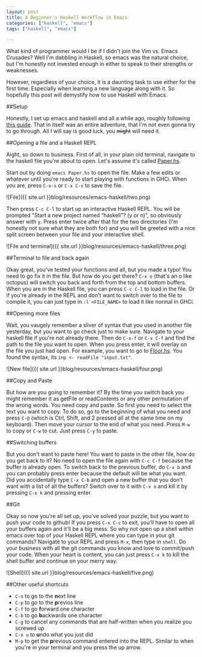 ```yaml
---
layout: post
title: A Beginner's Haskell Workflow in Emacs
categories: ["haskell", "emacs"]
tags: ["haskell", "emacs"]

---
```


What kind of programmer would I be if I didn't join the Vim vs. Emacs Crusades? Well I'm dabbling in Haskell, so emacs was the natural choice, but I'm honestly not invested enough in either to speak to their strengths or weaknesses. 

However, regardless of your choice, it is a daunting task to use either for the first time. Especially when learning a new language along with it. So hopefully this post will demystify how to use Haskell with Emacs. 


##Setup

Honestly, I set up emacs and haskell and all a while ago, roughly following [this guide](https://github.com/serras/emacs-haskell-tutorial/blob/master/tutorial.md). That in itself was an entire adventure, that I'm not even gonna try to go through. All I will say is good luck, you ~~might~~ will need it.

##Opening a file and a Haskell REPL

Aight, so down to business. First of all, in your plain old terminal, navigate to the haskell file you're about to open. Let's assume it's called [Paper.hs](https://github.com/2016rshah/adventofcode/blob/master/day2/Paper.hs). 

Start out by doing `emacs Paper.hs` to open the file. Make a few edits or whatever until you're ready to start playing with functions in GHCi. When you are, press `C-x-s` or `C-x C-s` to save the file. 

![File]({{ site.url }}blog/resources/emacs-haskell/two.png)

Then press `C-c C-l` to start up an interactive Haskell REPL. You will be prompted "Start a new project named “haskell”? (y or n)", so obviously answer with `y`. Press enter twice after that for the two directories (I'm honestly not sure what they are both for) and you will be greeted with a nice split screen between your file and your interactive shell. 

![File and terminal]({{ site.url }}blog/resources/emacs-haskell/three.png)

##Terminal to file and back again

Okay great, you've tested your functions and all, but you made a typo! You need to go fix it in the file. But how do you get there? `C-x o` (that's an o like octopus) will switch you back and forth from the top and bottom buffers. When you are in the Haskell file, you can press `C-c C-l` to load in the file. Or if you're already in the REPL and don't want to switch over to the file to compile it, you can just type in `:l <FILE_NAME>` to load it like normal in GHCi. 

##Opening more files

Wait, you vaugely remember a sliver of syntax that you used in another file yesterday, but you want to go check just to make sure. Navigate to your haskell file if you're not already there. Then do `C-x-f` or `C-x C-f` and find the path to the file you want to open. When you press enter, it will overlay on the file you just had open. For example, you want to go to [Floor.hs](https://github.com/2016rshah/adventofcode/blob/master/day2/Paper.hs). You found the syntax, its `inp <- readFile "input.txt"`. 

![New file]({{ site.url }}blog/resources/emacs-haskell/four.png)

##Copy and Paste

But how are you going to remember it? By the time you switch back you might remember it as getFile or readContents or any other permutation of the wrong words. You need copy and paste. So first you need to select the text you want to copy. To do so, go to the beginning of what you need and press `C-@` (which is Ctrl, Shift, and 2 pressed all at the same time on my keyboard). Then move your cursor to the end of what you need. Press `M-w` to copy or `C-w` to cut. Just press `C-y` to paste.

##Switching buffers

But you don't want to paste here! You want to paste in the other file, how do you get back to it? No need to open the file again with `C-c C-f` because the buffer is already open. To switch back to the previous buffer, do `C-x b` and you can probably press enter because the default will be what you want. Did you accidentally type `C-x C-b` and open a new buffer that you don't want with a list of all the buffers? Switch over to it with `C-x o` and kill it by pressing `C-x k` and pressing enter.  

##Git

Okay so now you're all set up, you've solved your puzzle, but you want to push your code to github! If you press `C-x C-c` to exit, you'll have to open all your buffers again and it'll be a big mess. So why not open up a shell within emacs over top of your Haskell REPL where you can type in your git commands? Navigate to your REPL and press `M-x`, then type in `shell`. Do your business with all the git commands you know and love to commit/push your code. When your heart is content, you can just press `C-x k` to kill the shell buffer and continue on your merry way. 

![Shell]({{ site.url }}blog/resources/emacs-haskell/five.png)

##Other useful shortcuts
 - `C-n` to go to the **n**ext line
 - `C-p` to go to the **p**revios line
 - `C-f` to go **f**orward one character
 - `C-b` to go **b**ackwards one character
 - `C-g` to cancel any commands that are half-written when you realize you screwed up
 - `C-x u` to **u**ndo what you just did
 - `M-p` to get the **p**revious command entered into the REPL. Similar to when you're in your terminal and you press the up arrow.
